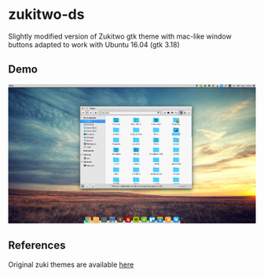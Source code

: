 # zukitwo-ds

Slightly modified version of Zukitwo gtk theme with mac-like window buttons adapted to work with Ubuntu 16.04 (gtk 3.18)

## Demo
![alt tag](https://raw.githubusercontent.com/dsabonis/zukitwo/master/demo.png)

## References

Original zuki themes are available [here](https://github.com/lassekongo83/zuki-themes)